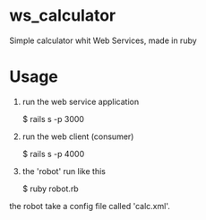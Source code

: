 ws_calculator
=============

Simple calculator whit Web Services, made in ruby

Usage
=======

1. run the web service application

    $ rails s -p 3000

2. run the web client (consumer)

    $ rails s -p 4000

3. the 'robot' run like this

    $ ruby robot.rb

the robot take a config file called 'calc.xml'.
